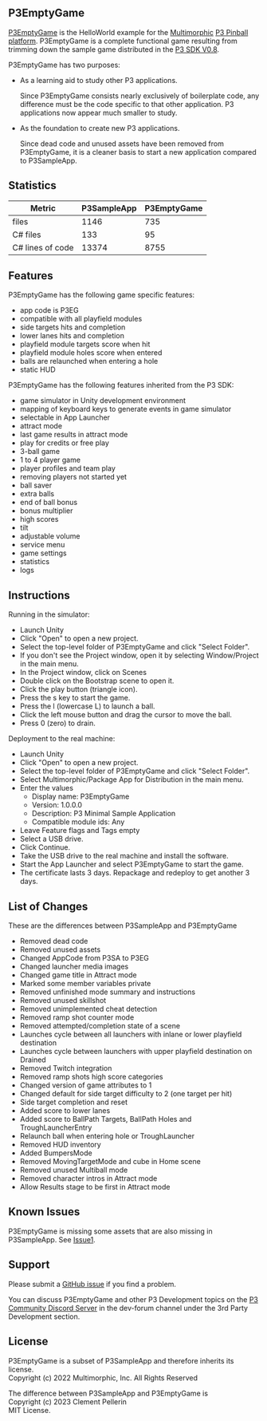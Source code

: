 ## P3EmptyGame

[P3EmptyGame](https://github.com/clempo2/P3EmptyGamePriv) is the HelloWorld example for the [Multimorphic](https://www.multimorphic.com/) [P3 Pinball platform](https://www.multimorphic.com/p3-pinball-platform/). P3EmptyGame is a complete functional game resulting from trimming down the sample game distributed in the [P3 SDK V0.8](https://www.multimorphic.com/support/projects/customer-support/wiki/3rd-Party_Development_Kit).

P3EmptyGame has two purposes:
- As a learning aid to study other P3 applications.

  Since P3EmptyGame consists nearly exclusively of boilerplate code, any difference must be the code specific to that other application. P3 applications now appear much smaller to study.

- As the foundation to create new P3 applications.

  Since dead code and unused assets have been removed from P3EmptyGame, it is a cleaner basis to start a new application compared to P3SampleApp.

## Statistics

| Metric | P3SampleApp | P3EmptyGame |
| ------ | ----------- | ----------- |
| files | 1146 | 735 |
| C# files | 133 | 95 |
| C# lines of code | 13374 | 8755 |

## Features

P3EmptyGame has the following game specific features:

- app code is P3EG
- compatible with all playfield modules
- side targets hits and completion
- lower lanes hits and completion
- playfield module targets score when hit
- playfield module holes score when entered
- balls are relaunched when entering a hole
- static HUD

P3EmptyGame has the following features inherited from the P3 SDK:

- game simulator in Unity development environment
- mapping of keyboard keys to generate events in game simulator
- selectable in App Launcher
- attract mode
- last game results in attract mode
- play for credits or free play
- 3-ball game
- 1 to 4 player game
- player profiles and team play
- removing players not started yet
- ball saver
- extra balls
- end of ball bonus
- bonus multiplier
- high scores
- tilt
- adjustable volume
- service menu
- game settings
- statistics
- logs

## Instructions

Running in the simulator:

- Launch Unity
- Click "Open" to open a new project.
- Select the top-level folder of P3EmptyGame and click "Select Folder".
- If you don't see the Project window, open it by selecting Window/Project in the main menu.
- In the Project window, click on Scenes
- Double click on the Bootstrap scene to open it.
- Click the play button (triangle icon).
- Press the s key to start the game.
- Press the l (lowercase L) to launch a ball.
- Click the left mouse button and drag the cursor to move the ball.
- Press 0 (zero) to drain.

Deployment to the real machine:

- Launch Unity
- Click "Open" to open a new project.
- Select the top-level folder of P3EmptyGame and click "Select Folder".
- Select Multimorphic/Package App for Distribution in the main menu.
- Enter the values
    - Display name: P3EmptyGame
    - Version: 1.0.0.0
    - Description: P3 Minimal Sample Application
    - Compatible module ids: Any
- Leave Feature flags and Tags empty
- Select a USB drive.
- Click Continue.
- Take the USB drive to the real machine and install the software.
- Start the App Launcher and select P3EmptyGame to start the game.
- The certificate lasts 3 days. Repackage and redeploy to get another 3 days.

## List of Changes

These are the differences between P3SampleApp and P3EmptyGame

- Removed dead code
- Removed unused assets
- Changed AppCode from P3SA to P3EG
- Changed launcher media images
- Changed game title in Attract mode
- Marked some member variables private
- Removed unfinished mode summary and instructions
- Removed unused skillshot
- Removed unimplemented cheat detection
- Removed ramp shot counter mode
- Removed attempted/completion state of a scene
- Launches cycle between all launchers with inlane or lower playfield destination
- Launches cycle between launchers with upper playfield destination on Drained
- Removed Twitch integration
- Removed ramp shots high score categories
- Changed version of game attributes to 1
- Changed default for side target difficulty to 2 (one target per hit)
- Side target completion and reset
- Added score to lower lanes
- Added score to BallPath Targets, BallPath Holes and TroughLauncherEntry
- Relaunch ball when entering hole or TroughLauncher
- Removed HUD inventory
- Added BumpersMode
- Removed MovingTargetMode and cube in Home scene
- Removed unused Multiball mode
- Removed character intros in Attract mode
- Allow Results stage to be first in Attract mode

## Known Issues

P3EmptyGame is missing some assets that are also missing in P3SampleApp. See [Issue1](https://github.com/clempo2/P3EmptyGamePriv/issues/1).

## Support

Please submit a [GitHub issue](https://github.com/clempo2/P3EmptyGamePriv/issues) if you find a problem.

You can discuss P3EmptyGame and other P3 Development topics on the [P3 Community Discord Server](https://discord.gg/GuKGcaDkjd) in the dev-forum channel under the 3rd Party Development section.

## License

P3EmptyGame is a subset of P3SampleApp and therefore inherits its license.  
Copyright (c) 2022 Multimorphic, Inc. All Rights Reserved

The difference between P3SampleApp and P3EmptyGame is  
Copyright (c) 2023 Clement Pellerin  
MIT License.
